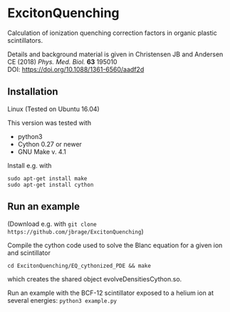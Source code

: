 # ExcitonQuenching
Calculation of ionization quenching correction factors in organic plastic scintillators.

Details and background material is given in
Christensen JB and Andersen CE (2018) _Phys. Med. Biol._ __63__ 195010  
DOI: https://doi.org/10.1088/1361-6560/aadf2d

## Installation
Linux (Tested on Ubuntu 16.04)

This version was tested with

* python3
* Cython 0.27 or newer 
* GNU Make v. 4.1

Install e.g. with

```
sudo apt-get install make
sudo apt-get install cython
```
## Run an example
(Download e.g. with ```git clone https://github.com/jbrage/ExcitonQuenching```)

Compile the cython code used to solve the Blanc equation for a given ion and scintillator
```
cd ExcitonQuenching/EQ_cythonized_PDE && make
```
which creates the shared object evolveDensitiesCython.so.

Run an example with the BCF-12 scintillator exposed to a helium ion at several energies:
```python3 example.py```




